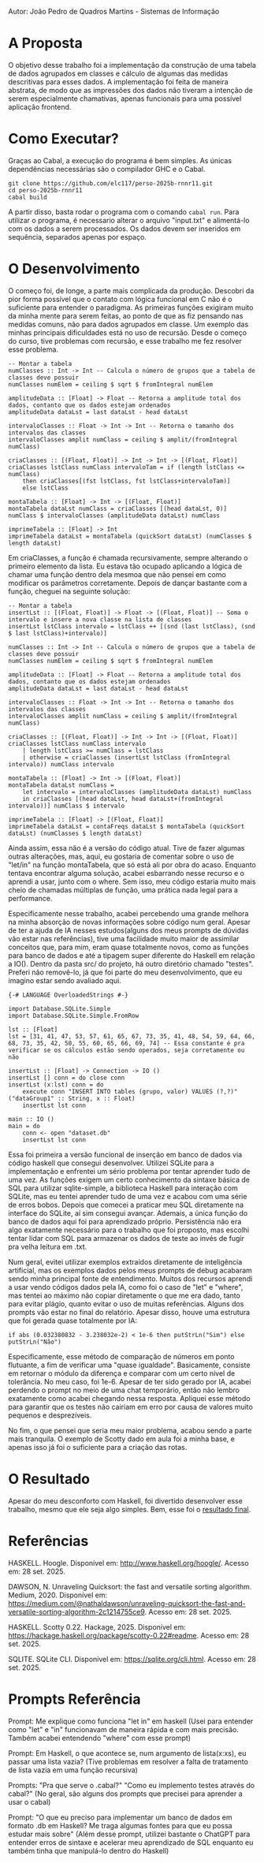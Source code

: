 Autor: João Pedro de Quadros Martins - Sistemas de Informação
# A Proposta
O objetivo desse trabalho foi a implementação da construção de uma tabela de dados agrupados em classes e cálculo de algumas das medidas descritivas para esses dados. A implementação foi feita de maneira abstrata, de modo que as impressões dos dados não tiveram a intenção de serem especialmente chamativas, apenas funcionais para uma possível aplicação frontend.

# Como Executar?
Graças ao Cabal, a execução do programa é bem simples. As únicas dependências necessárias são o compilador GHC e o Cabal.
```
git clone https://github.com/elc117/perso-2025b-rnnr11.git
cd perso-2025b-rnnr11
cabal build
```
A partir disso, basta rodar o programa com o comando ``cabal run``. 
Para utilizar o programa, é necessario alterar o arquivo "input.txt" e alimentá-lo com os dados a serem processados. Os dados devem ser inseridos em sequência, separados apenas por espaço.

# O Desenvolvimento
O começo foi, de longe, a parte mais complicada da produção. Descobri da pior forma possível que o contato com lógica funcional em C não é o suficiente para entender o paradigma. As primeiras funções exigiram muito da minha mente para serem feitas, ao ponto de que as fiz pensando nas medidas comuns, não para dados agrupados em classe. 
Um exemplo das minhas principais dificuldades está no uso de recursão. Desde o começo do curso, tive problemas com recursão, e esse trabalho me fez resolver esse problema.
```
-- Montar a tabela
numClasses :: Int -> Int -- Calcula o número de grupos que a tabela de classes deve possuir
numClasses numElem = ceiling $ sqrt $ fromIntegral numElem

amplitudeData :: [Float] -> Float -- Retorna a amplitude total dos dados, contanto que os dados estejam ordenados
amplitudeData dataLst = last dataLst - head dataLst

intervaloClasses :: Float -> Int -> Int -- Retorna o tamanho dos intervalos das classes
intervaloClasses amplit numClass = ceiling $ amplit/(fromIntegral numClass)

criaClasses :: [(Float, Float)] -> Int -> Int -> [(Float, Float)]
criaClasses lstClass numClass intervaloTam = if (length lstClass <= numClass) 
    then criaClasses[(fst lstClass, fst lstClass+intervaloTam)] 
    else lstClass

montaTabela :: [Float] -> Int -> [(Float, Float)]
montaTabela dataLst numClass = criaClasses [(head dataLst, 0)] numClass $ intervaloClasses (amplitudeData dataLst) numClass

imprimeTabela :: [Float] -> Int
imprimeTabela dataLst = montaTabela (quickSort dataLst) (numClasses $ length dataLst)
```
Em criaClasses, a função é chamada recursivamente, sempre alterando o primeiro elemento da lista. Eu estava tão ocupado aplicando a lógica de chamar uma função dentro dela mesmoa que não pensei em como modificar os parâmetros corretamente. Depois de dançar bastante com a função, cheguei na seguinte solução:
```
-- Montar a tabela
insertLst :: [(Float, Float)] -> Float -> [(Float, Float)] -- Soma o intervalo e insere a nova classe na lista de classes
insertLst lstClass intervalo = lstClass ++ [(snd (last lstClass), (snd $ last lstClass)+intervalo)]

numClasses :: Int -> Int -- Calcula o número de grupos que a tabela de classes deve possuir
numClasses numElem = ceiling $ sqrt $ fromIntegral numElem

amplitudeData :: [Float] -> Float -- Retorna a amplitude total dos dados, contanto que os dados estejam ordenados
amplitudeData dataLst = last dataLst - head dataLst

intervaloClasses :: Float -> Int -> Int -- Retorna o tamanho dos intervalos das classes
intervaloClasses amplit numClass = ceiling $ amplit/(fromIntegral numClass)

criaClasses :: [(Float, Float)] -> Int -> Int -> [(Float, Float)]
criaClasses lstClass numClass intervalo
    | length lstClass >= numClass = lstClass
    | otherwise = criaClasses (insertLst lstClass (fromIntegral intervalo)) numClass intervalo

montaTabela :: [Float] -> Int -> [(Float, Float)]
montaTabela dataLst numClass =
    let intervalo = intervaloClasses (amplitudeData dataLst) numClass
    in criaClasses [(head dataLst, head dataLst+(fromIntegral intervalo))] numClass $ intervalo

imprimeTabela :: [Float] -> [(Float, Float)]
imprimeTabela dataLst = contaFreqs dataLst $ montaTabela (quickSort dataLst) (numClasses $ length dataLst)
```
Ainda assim, essa não é a versão do código atual. Tive de fazer algumas outras alterações, mas, aqui, eu gostaria de comentar sobre o uso de "let/in" na função montaTabela, que só está ali por obra do acaso. Enquanto tentava encontrar alguma solução, acabei esbarrando nesse recurso e o aprendi a usar, junto com o where. Sem isso, meu código estaria muito mais cheio de chamadas múltiplas de função, uma prática nada legal para a performance.

Especificamente nesse trabalho, acabei percebendo uma grande melhora na minha absorção de novas informações sobre código num geral. Apesar de ter a ajuda de IA nesses estudos(alguns dos meus prompts de dúvidas vão estar nas referências), tive uma facilidade muito maior de assimilar conceitos que, para mim, eram quase totalmente novos, como as funções para banco de dados e até a tipagem super diferente do Haskell em relação a IO(). 
Dentro da pasta src/ do projeto, há outro diretório chamado "testes". Preferi não removê-lo, já que foi parte do meu desenvolvimento, que eu imagino estar sendo avaliado aqui.
```
{-# LANGUAGE OverloadedStrings #-}

import Database.SQLite.Simple
import Database.SQLite.Simple.FromRow

lst :: [Float]
lst = [31, 41, 47, 53, 57, 61, 65, 67, 73, 35, 41, 48, 54, 59, 64, 66, 68, 73, 35, 42, 50, 55, 60, 65, 66, 69, 74] -- Essa constante é pra verificar se os cálculos estão sendo operados, seja corretamente ou não

insertLst :: [Float] -> Connection -> IO ()
insertLst [] conn = do close conn
insertLst (x:lst) conn = do
    execute conn "INSERT INTO tables (grupo, valor) VALUES (?,?)" ("dataGroup1" :: String, x :: Float)
    insertLst lst conn

main :: IO ()
main = do
    conn <- open "dataset.db"
    insertLst lst conn
```
Essa foi primeira a versão funcional de inserção em banco de dados via código haskell que consegui desenvolver. Utilizei SQLite para a implementação e enfrentei um sério problema por tentar aprender tudo de uma vez. As funções exigem um certo conhecimento da sintaxe básica de SQL para utilizar sqlite-simple, a biblioteca Haskell para interação com SQLite, mas eu tentei aprender tudo de uma vez e acabou com uma série de erros bobos. Depois que comecei a praticar meu SQL diretamente na interface do SQLite, aí sim consegui avançar. 
Ademais, a única função do banco de dados aqui foi para aprendizado próprio. Persistência não era algo exatamente necessário para o trabalho que foi proposto, mas escolhi tentar lidar com SQL para armazenar os dados de teste ao invés de fugir pra velha leitura em .txt. 

Num geral, evitei utilizar exemplos extraídos diretamente de inteligência artificial, mas os exemplos dados pelos meus prompts de debug acabaram sendo minha principal fonte de entendimento. Muitos dos recursos aprendi a usar vendo códigos dados pela IA, como foi o caso de "let" e "where", mas tentei ao máximo não copiar diretamente o que me era dado, tanto para evitar plágio, quanto evitar o uso de muitas referências. Alguns dos prompts vão estar no final do relatório.
Apesar disso, houve uma estrutura que foi gerada quase totalmente por IA:
```
if abs (0.032380832 - 3.238032e-2) < 1e-6 then putStrLn("Sim") else putStrLn("Não")
```
Especificamente, esse método de comparação de números em ponto flutuante, a fim de verificar uma "quase igualdade". Basicamente, consiste em retornar o módulo da diferença e comparar com um certo nível de tolerância. No meu caso, foi 1e-6. Apesar de ter sido gerado por IA, acabei perdendo o prompt no meio de uma chat temporário, então não lembro exatamente como acabei chegando nessa resposta.
Apliquei esse método para garantir que os testes não cairiam em erro por causa de valores muito pequenos e desprezíveis.

No fim, o que pensei que seria meu maior problema, acabou sendo a parte mais tranquila. O exemplo de Scotty dado em aula foi a minha base, e apenas isso já foi o suficiente para a criação das rotas.

# O Resultado
Apesar do meu desconforto com Haskell, foi divertido desenvolver esse trabalho, mesmo que ele seja algo simples. Bem, esse foi o [resultado final](trabHaskell.mp4).

# Referências
HASKELL. Hoogle. Disponível em: http://www.haskell.org/hoogle/. Acesso em: 28 set. 2025.

DAWSON, N. Unraveling Quicksort: the fast and versatile sorting algorithm. Medium, 2020. Disponível em: https://medium.com/@nathaldawson/unraveling-quicksort-the-fast-and-versatile-sorting-algorithm-2c1214755ce9. Acesso em: 28 set. 2025.

HASKELL. Scotty 0.22. Hackage, 2025. Disponível em: https://hackage.haskell.org/package/scotty-0.22#readme. Acesso em: 28 set. 2025.

SQLITE. SQLite CLI. Disponível em: https://sqlite.org/cli.html. Acesso em: 28 set. 2025.

# Prompts Referência
Prompt: 
Me explique como funciona "let in" em haskell
(Usei para entender como "let" e "in" funcionavam de maneira rápida e com mais precisão. Também acabei entendendo "where" com esse prompt)

Prompt: 
Em Haskell, o que acontece se, num argumento de lista(x:xs), eu passar uma lista vazia?
(Tive problemas em resolver a falta de tratamento de lista vazia em uma função recursiva)

Prompts: 
"Pra que serve o .cabal?"
"Como eu implemento testes através do cabal?"
(No geral, são alguns dos prompts que precisei para aprender a usar o cabal)

Prompt:
"O que eu preciso para implementar um banco de dados em formato .db em Haskell? Me traga algumas fontes para que eu possa estudar mais sobre"
(Além desse prompt, utilizei bastante o ChatGPT para entender erros de sintaxe e acelerar meu aprendizado de SQL enquanto eu também tinha que manipulá-lo dentro do Haskell)
